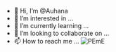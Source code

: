 - 👋 Hi, I’m @Auhana
- 👀 I’m interested in ...
- 🌱 I’m currently learning ...
- 💞️ I’m looking to collaborate on ...
- 📫 How to reach me ...
![PEmE](https://user-images.githubusercontent.com/120312049/207317394-ae63397c-4a4b-4412-834c-94b6167a4a9e.gif)

<!---
Auhana/Auhana is a ✨ special ✨ repository because its `README.md` (this file) appears on your GitHub profile.
You can click the Preview link to take a look at your changes.
--->
